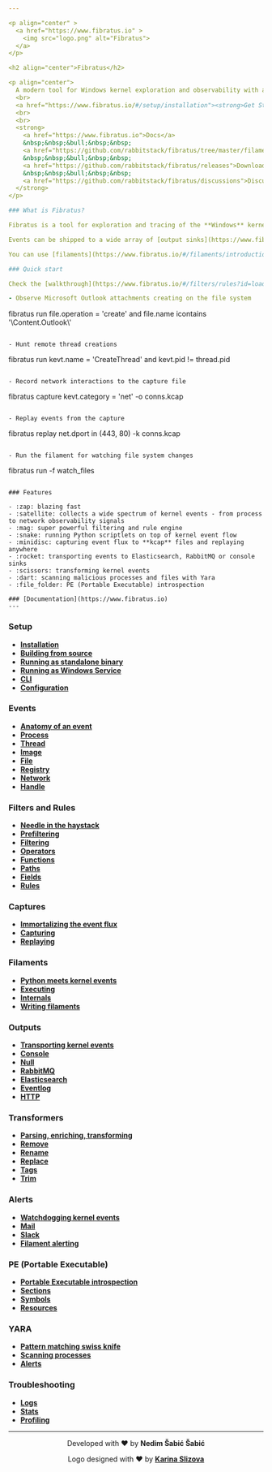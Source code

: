 ```yaml
---

<p align="center" >
  <a href="https://www.fibratus.io" >
    <img src="logo.png" alt="Fibratus">
  </a>
</p>

<h2 align="center">Fibratus</h2>

<p align="center">
  A modern tool for Windows kernel exploration and observability with a focus on security
  <br>
  <a href="https://www.fibratus.io/#/setup/installation"><strong>Get Started »</strong></a>
  <br>
  <br>
  <strong>
    <a href="https://www.fibratus.io">Docs</a>
    &nbsp;&nbsp;&bull;&nbsp;&nbsp;
    <a href="https://github.com/rabbitstack/fibratus/tree/master/filaments">Filaments</a>
    &nbsp;&nbsp;&bull;&nbsp;&nbsp;
    <a href="https://github.com/rabbitstack/fibratus/releases">Download</a>
    &nbsp;&nbsp;&bull;&nbsp;&nbsp;
    <a href="https://github.com/rabbitstack/fibratus/discussions">Discussions</a>
  </strong>
</p>

### What is Fibratus?

Fibratus is a tool for exploration and tracing of the **Windows** kernel. It lets you trap system-wide [events](https://www.fibratus.io/#/kevents/anatomy) such as process life-cycle, file system I/O, registry modifications or network requests among many other observability signals. In a nutshell, Fibratus allows for gaining deep operational visibility into the Windows kernel but also processes running on top of it. It requires no drivers nor third-party software.

Events can be shipped to a wide array of [output sinks](https://www.fibratus.io/#/outputs/introduction) or dumped to [capture](https://www.fibratus.io/#/captures/introduction) files for local inspection and forensics analysis. The powerful [filtering](https://www.fibratus.io/#/filters/introduction) engine permits drilling into the event flux entrails and the [rules engine](https://www.fibratus.io/#/filters/rules) is capable of detecting stealthy adversary attacks and sophisticated threats.

You can use [filaments](https://www.fibratus.io/#/filaments/introduction) to extend Fibratus with your own arsenal of tools and so leverage the power of the Python ecosystem

### Quick start

Check the [walkthrough](https://www.fibratus.io/#/filters/rules?id=loading-rules) on how to load and create detection rules.

- Observe Microsoft Outlook attachments creating on the file system

```
fibratus run file.operation = 'create' and file.name icontains '\\Content.Outlook\\'
```

- Hunt remote thread creations

```
fibratus run kevt.name = 'CreateThread' and kevt.pid != thread.pid
```

- Record network interactions to the capture file

```
fibratus capture kevt.category = 'net' -o conns.kcap
```

- Replay events from the capture

```
fibratus replay net.dport in (443, 80) -k conns.kcap
```

- Run the filament for watching file system changes

```
fibratus run -f watch_files
```

### Features

- :zap: blazing fast
- :satellite: collects a wide spectrum of kernel events - from process to network observability signals
- :mag: super powerful filtering and rule engine
- :snake: running Python scriptlets on top of kernel event flow
- :minidisc: capturing event flux to **kcap** files and replaying anywhere
- :rocket: transporting events to Elasticsearch, RabbitMQ or console sinks
- :scissors: transforming kernel events
- :dart: scanning malicious processes and files with Yara
- :file_folder: PE (Portable Executable) introspection

### [Documentation](https://www.fibratus.io)
---
```


### Setup

* [**Installation**](https://www.fibratus.io/#/setup/installation)
* [**Building from source**](https://www.fibratus.io/#/setup/installation?id=building-from-source)
* [**Running as standalone binary**](https://www.fibratus.io/#/setup/running?id=standalone-binary)
* [**Running as Windows Service**](https://www.fibratus.io/#/setup/running?id=windows-service)
* [**CLI**](https://www.fibratus.io/#/setup/running?id=cli)
* [**Configuration**](https://www.fibratus.io/#/setup/configuration)

### Events

* [**Anatomy of an event**](https://www.fibratus.io/#/kevents/anatomy)
* [**Process**](https://www.fibratus.io/#/kevents/process)
* [**Thread**](https://www.fibratus.io/#/kevents/thread)
* [**Image**](https://www.fibratus.io/#/kevents/image)
* [**File**](https://www.fibratus.io/#/kevents/file)
* [**Registry**](https://www.fibratus.io/#/kevents/registry)
* [**Network**](https://www.fibratus.io/#/kevents/network)
* [**Handle**](https://www.fibratus.io/#/kevents/handle)

### Filters and Rules

* [**Needle in the haystack**](https://www.fibratus.io/#/filters/introduction)
* [**Prefiltering**](https://www.fibratus.io/#/filters/prefiltering)
* [**Filtering**](https://www.fibratus.io/#/filters/filtering)
* [**Operators**](https://www.fibratus.io/#/filters/operators)
* [**Functions**](https://www.fibratus.io/#/filters/functions)
* [**Paths**](https://www.fibratus.io/#/filters/paths)
* [**Fields**](https://www.fibratus.io/#/filters/fields)
* [**Rules**](https://www.fibratus.io/#/filters/rules)

### Captures

* [**Immortalizing the event flux**](https://www.fibratus.io/#/captures/introduction)
* [**Capturing**](https://www.fibratus.io/#/captures/capturing)
* [**Replaying**](https://www.fibratus.io/#/captures/replaying)

### Filaments

* [**Python meets kernel events**](https://www.fibratus.io/#/filaments/introduction)
* [**Executing**](https://www.fibratus.io/#/filaments/executing)
* [**Internals**](https://www.fibratus.io/#/filaments/internals)
* [**Writing filaments**](https://www.fibratus.io/#/filaments/writing)

### Outputs

* [**Transporting kernel events**](https://www.fibratus.io/#/outputs/introduction)
* [**Console**](https://www.fibratus.io/#/outputs/console)
* [**Null**](https://www.fibratus.io/#/outputs/null)
* [**RabbitMQ**](https://www.fibratus.io/#/outputs/rabbitmq)
* [**Elasticsearch**](https://www.fibratus.io/#/outputs/elasticsearch)
* [**Eventlog**](https://www.fibratus.io/#/outputs/eventlog)
* [**HTTP**](https://www.fibratus.io/#/outputs/http)


### Transformers

* [**Parsing, enriching, transforming**](https://www.fibratus.io/#/transformers/introduction)
* [**Remove**](https://www.fibratus.io/#/transformers/remove)
* [**Rename**](https://www.fibratus.io/#/transformers/rename)
* [**Replace**](https://www.fibratus.io/#/transformers/replace)
* [**Tags**](https://www.fibratus.io/#/transformers/tags)
* [**Trim**](https://www.fibratus.io/#/transformers/trim)

### Alerts

* [**Watchdogging kernel events**](https://www.fibratus.io/#/alerts/introduction)
* [**Mail**](https://www.fibratus.io/#/alerts/senders/mail)
* [**Slack**](https://www.fibratus.io/#/alerts/senders/slack)
* [**Filament alerting**](https://www.fibratus.io/#/alerts/filaments)

### PE (Portable Executable)

* [**Portable Executable introspection**](https://www.fibratus.io/#/pe/introduction)
* [**Sections**](https://www.fibratus.io/#/pe/sections)
* [**Symbols**](https://www.fibratus.io/#/pe/symbols)
* [**Resources**](https://www.fibratus.io/#/pe/resources)

### YARA

* [**Pattern matching swiss knife**](https://www.fibratus.io/#/yara/introduction)
* [**Scanning processes**](https://www.fibratus.io/#/yara/scanning)
* [**Alerts**](https://www.fibratus.io/#/yara/alerts)

### Troubleshooting

* [**Logs**](https://www.fibratus.io/#/troubleshooting/logs)
* [**Stats**](https://www.fibratus.io/#/troubleshooting/stats)
* [**Profiling**](https://www.fibratus.io/#/troubleshooting/pprof)

---

<p align="center">
  Developed with ❤️ by <strong>Nedim Šabić Šabić</strong>
</p>
<p align="center">
  Logo designed with ❤️ by <strong><a name="logo" target="_blank" href="https://github.com/karinkasweet/">Karina Slizova</a></strong>
</p>
